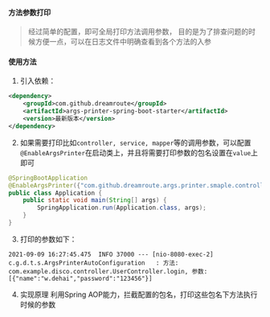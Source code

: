 #### 方法参数打印
> 经过简单的配置，即可全局打印方法调用参数，
> 目的是为了排查问题的时候方便一点，可以在日志文件中明确查看到各个方法的入参
#### 使用方法
1. 引入依赖：
```xml
<dependency>
    <groupId>com.github.dreamroute</groupId>
    <artifactId>args-printer-spring-boot-starter</artifactId>
    <version>最新版本</version>
</dependency>
```
2. 如果需要打印比如`controller, service, mapper`等的调用参数，可以配置`@EnableArgsPrinter`在启动类上，并且将需要打印参数的包名设置在`value`上即可
```java
@SpringBootApplication
@EnableArgsPrinter({"com.github.dreamroute.args.printer.smaple.controller"})
public class Application {
    public static void main(String[] args) {
        SpringApplication.run(Application.class, args);
    }
}

```
3. 打印的参数如下：
```
2021-09-09 16:27:45.475  INFO 37000 --- [nio-8080-exec-2] c.g.d.t.s.ArgsPrinterAutoConfiguration   : 方法: com.example.disco.controller.UserController.login, 参数: [{"name":"w.dehai","password":"123456"}]
```

4. 实现原理
利用Spring AOP能力，拦截配置的包名，打印这些包名下方法执行时候的参数